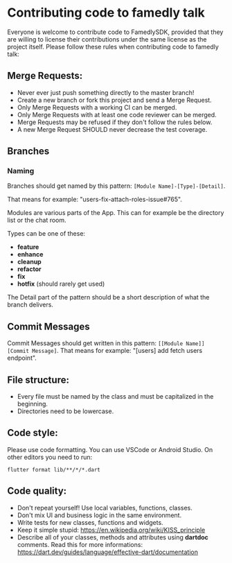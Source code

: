 # Contributing code to famedly talk

Everyone is welcome to contribute code to FamedlySDK, provided that they are willing to license their contributions under the same license as the project itself.
Please follow these rules when contributing code to famedly talk:

## Merge Requests:
- Never ever just push something directly to the master branch!
- Create a new branch or fork this project and send a Merge Request.
- Only Merge Requests with a working CI can be merged.
- Only Merge Requests with at least one code reviewer can be merged.
- Merge Requests may be refused if they don't follow the rules below.
- A new Merge Request SHOULD never decrease the test coverage.

## Branches
### Naming

Branches should get named by this pattern: `[Module Name]-[Type]-[Detail]`.

That means for example: "users-fix-attach-roles-issue#765".

Modules are various parts of the App. This can for example be the directory list or the chat room.

Types can be one of these:
- **feature**
- **enhance**
- **cleanup**
- **refactor**
- **fix**
- **hotfix** (should rarely get used)

The Detail part of the pattern should be a short description of what the branch delivers.

## Commit Messages

Commit Messages should get written in this pattern: `[[Module Name]] [Commit Message]`.
That means for example: "[users] add fetch users endpoint".


## File structure:
- Every file must be named by the class and must be capitalized in the beginning.
- Directories need to be lowercase.

## Code style:
Please use code formatting. You can use VSCode or Android Studio. On other editors you need to run:
```
flutter format lib/**/*/*.dart
```

## Code quality:
- Don't repeat yourself! Use local variables, functions, classes.
- Don't mix UI and business logic in the same environment.
- Write tests for new classes, functions and widgets.
- Keep it simple stupid: https://en.wikipedia.org/wiki/KISS_principle
- Describe all of your classes, methods and attributes using **dartdoc** comments. Read this for more informations: https://dart.dev/guides/language/effective-dart/documentation